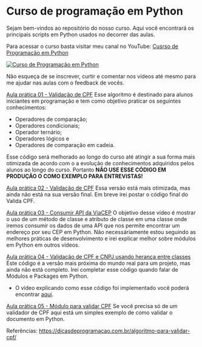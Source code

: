# Curso de programação em Python

Sejam bem-vindos ao repositório do nosso curso. Aqui você encontrará os principais scripts em Python usados no decorrer das aulas.

Para acessar o curso basta visitar meu canal no YouTube: [Cusrso de Programação em Python](https://www.youtube.com/playlist?list=PLomi44lCfoWzrpjuhN3GiYU1fXPV0izcu)

[![Curso de Programação em Python](https://img.youtube.com/vi/CmA8ep6uBtc/0.jpg)](https://www.youtube.com/watch?v=CmA8ep6uBtc)

Não esqueça de se inscrever, curtir e comentar nos vídeos até mesmo para me ajudar nas aulas com o feedback de vocês.

[Aula prática 01 - Validação de CPF](https://github.com/flaviofrancisco/curso-programacao-python/tree/main/exercicios/01)
Esse algoritmo é destinado para alunos iniciantes em programação e tem como objetivo praticar os seguintes conhecimentos:

- Operadores de comparação;
- Operadores condicionais;
- Operador ternário;
- Operadores lógicos e
- Operadores de comparação em cadeia.

Esse código será melhorado ao longo do curso até atingir a sua forma mais otimizada de acordo com o a evolução de conhecimentos adquiridos pelos alunos ao longo do curso. Portanto **NÃO USE ESSE CÓDIGO EM PRODUÇÃO O COMO EXEMPLO PARA ENTREVISTAS!**

[Aula prática 02 - Validação de CPF](https://github.com/flaviofrancisco/curso-programacao-python/blob/main/exercicios/01/valida_cpf_02.py)
Essa versão está mais otimizada, mas ainda não está na sua versão final. Em breve irei postar o código final do Valida CPF.

[Aula prática 03 - Consumir API da ViaCEP](https://github.com/flaviofrancisco/curso-programacao-python/blob/main/exercicios/02/consulta_cep.py)
O objetivo desse vídeo é mostrar o uso de um método de classe e atributo de classe em uma classe onde iremos consumir os dados de uma API que nos permite encontrar um endereço por seu CEP em Python. Não necessáriamente estou seguindo as melhores práticas de desenvolvimento e irei explicar melhor sobre módulos em Python em outros vídeos.

[Aula prática 04 - Validação de CPF e CNPJ usando herança entre classes](https://github.com/flaviofrancisco/curso-programacao-python/tree/main/exercicios/03)
Este código é a versão mais próxima do mundo real para um projeto, mas ainda não está completo. Irei completar esse código quando falar de Módulos e Packages em Python.

  * O vídeo explicando como esse código foi implementado você poderá encontrar [aqui](https://youtu.be/OMjRxfB33sw).

[Aula prática 05 - Módulo para validar CPF](https://github.com/flaviofrancisco/curso-programacao-python/tree/main/exercicios/04)
Se você precisa só de um validador de CPF aqui está um simples exemplo de como validar o documento em Python.

Referências:
https://dicasdeprogramacao.com.br/algoritmo-para-validar-cpf/
